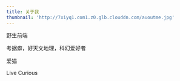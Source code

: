 ```yaml
---
title: 关于我
thumbnail: 'http://7xiyq1.com1.z0.glb.clouddn.com/auoutme.jpg'
---
```


野生前端

考据癖，好天文地理，科幻爱好者

爱猫



Live Curious